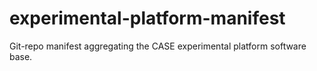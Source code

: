 # experimental-platform-manifest

Git-repo manifest aggregating the CASE experimental platform software base.